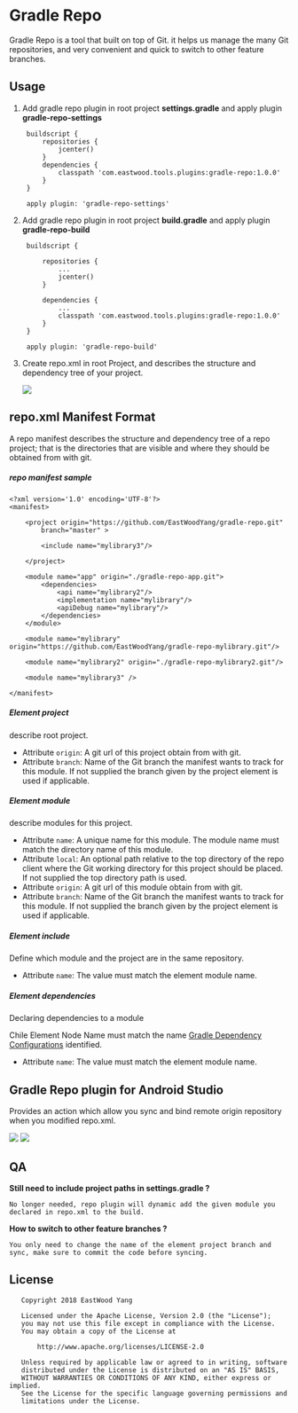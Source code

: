 # Gradle Repo
Gradle Repo is a tool that built on top of Git. it helps us manage the many Git repositories, and very convenient and quick to switch to other feature branches.

## Usage
1. Add gradle repo plugin in root project **settings.gradle** and apply plugin **gradle-repo-settings**

        buildscript {
            repositories {
                jcenter()
            }
            dependencies {
                classpath 'com.eastwood.tools.plugins:gradle-repo:1.0.0'
            }
        }
         
        apply plugin: 'gradle-repo-settings'

2. Add gradle repo plugin in root project **build.gradle** and apply plugin **gradle-repo-build**
    
        buildscript {
            
            repositories {
                ...
                jcenter()
            }
            
            dependencies {
                ...
                classpath 'com.eastwood.tools.plugins:gradle-repo:1.0.0'
            }
        }
        
        apply plugin: 'gradle-repo-build'
        
3. Create repo.xml in root Project, and describes the structure and dependency tree of your project.

    <img src='https://github.com/EastWoodYang/gradle-repo/blob/master/picture/1.png'/>


## repo.xml Manifest Format
A repo manifest describes the structure and dependency tree of a repo project; that is
the directories that are visible and where they should be obtained from with git. 

##### repo manifest sample

    <?xml version='1.0' encoding='UTF-8'?>
    <manifest>
     
        <project origin="https://github.com/EastWoodYang/gradle-repo.git"
            branch="master" >
     
            <include name="mylibrary3"/>
     
        </project>
     
        <module name="app" origin="./gradle-repo-app.git">
            <dependencies>
                <api name="mylibrary2"/>
                <implementation name="mylibrary"/>
                <apiDebug name="mylibrary"/>
            </dependencies>
        </module>
     
        <module name="mylibrary" origin="https://github.com/EastWoodYang/gradle-repo-mylibrary.git"/>
     
        <module name="mylibrary2" origin="./gradle-repo-mylibrary2.git"/>
     
        <module name="mylibrary3" />
     
    </manifest>

##### Element project
describe root project.

- Attribute `origin`: A git url of this project obtain from with git. 
- Attribute `branch`: Name of the Git branch the manifest wants to track for this module. If not supplied the branch given by the project element is used if applicable.
  
##### Element module
describe modules for this project.

- Attribute `name`: A unique name for this module. The module name must match the directory name of this module.
- Attribute `local`: An optional path relative to the top directory of the repo client where the Git working directory for this project should be placed. If not supplied the top directory path is used.
- Attribute `origin`: A git url of this module obtain from with git.
- Attribute `branch`: Name of the Git branch the manifest wants to track for this module. If not supplied the branch given by the project element is used if applicable.
    
##### Element include
Define which module and the project are in the same repository.

- Attribute `name`: The value must match the element module name.

##### Element dependencies
Declaring dependencies to a module

Chile Element Node Name must match the name [Gradle Dependency Configurations](https://docs.gradle.org/current/userguide/managing_dependency_configurations.html) identified.
- Attribute `name`: The value must match the element module name.

## Gradle Repo plugin for Android Studio
Provides an action which allow you sync and bind remote origin repository when you modified repo.xml.

<img src='https://github.com/EastWoodYang/gradle-repo/blob/master/picture/2.png'/>
 
<img src='https://github.com/EastWoodYang/gradle-repo/blob/master/picture/3.png'/>


## QA

**Still need to include project paths in settings.gradle ?**

    No longer needed, repo plugin will dynamic add the given module you declared in repo.xml to the build.
    
**How to switch to other feature branches ?**

    You only need to change the name of the element project branch and sync, make sure to commit the code before syncing.

## License
```
   Copyright 2018 EastWood Yang

   Licensed under the Apache License, Version 2.0 (the "License");
   you may not use this file except in compliance with the License.
   You may obtain a copy of the License at

       http://www.apache.org/licenses/LICENSE-2.0

   Unless required by applicable law or agreed to in writing, software
   distributed under the License is distributed on an "AS IS" BASIS,
   WITHOUT WARRANTIES OR CONDITIONS OF ANY KIND, either express or implied.
   See the License for the specific language governing permissions and
   limitations under the License.
```